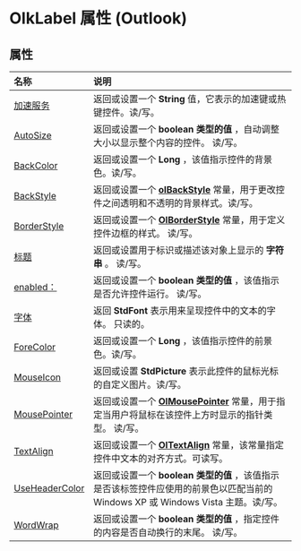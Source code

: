 
# OlkLabel 属性 (Outlook)

## 属性



|**名称**|**说明**|
|:-----|:-----|
|[加速服务](7d461585-5aa1-81ab-8cec-5e25795e9bea.md)|返回或设置一个 **String** 值，它表示的加速键或热键控件。读/写。|
|[AutoSize](ed1e472f-3e61-13d0-591d-c640786159fc.md)|返回或设置一个 **boolean 类型的值** ，自动调整大小以显示整个内容的控件。 读/写。|
|[BackColor](eeffd887-7e73-a023-6f70-2b54149b8bd4.md)|返回或设置一个 **Long** ，该值指示控件的背景色。读/写。|
|[BackStyle](29623b4a-841b-1a18-c858-366879ec76a8.md)|返回或设置一个 **[olBackStyle](54ed2253-fe39-9e91-e15a-8e9072d0c257.md)** 常量，用于更改控件之间透明和不透明的背景样式。读/写。|
|[BorderStyle](37646b4c-b3d0-5c1e-c070-8a1df5f33558.md)|返回或设置一个 **[OlBorderStyle](fd0a6be8-8d4b-be9f-639c-cd1ea5de9c97.md)** 常量，用于定义控件边框的样式。 读/写。|
|[标题](5ae233e4-e49f-9e2d-3542-fe36f6acd43a.md)|返回或设置用于标识或描述该对象上显示的 **字符串** 。 读/写。|
|[enabled：](93cf21b5-76a4-431a-9606-876045eadfd0.md)|返回或设置一个 **boolean 类型的值** ，该值指示是否允许控件运行。 读/写。|
|[字体](e552c347-1728-b75a-c105-e7daff6f648e.md)|返回 **StdFont** 表示用来呈现控件中的文本的字体。 只读的。|
|[ForeColor](0d857918-6cce-9bb7-e238-7bef026f494f.md)|返回或设置一个 **Long** ，该值指示控件的前景色。读/写。|
|[MouseIcon](e576c0c1-0d1f-1614-c43c-6be3226b6510.md)|返回或设置 **StdPicture** 表示此控件的鼠标光标的自定义图片。读/写。|
|[MousePointer](f4b0e7ca-fa1d-7eb3-f6b6-70802ad6d5a5.md)|返回或设置一个 **[OlMousePointer](527df8bb-000c-f108-0522-2d294858b251.md)** 常量，用于指定当用户将鼠标在该控件上方时显示的指针类型。 读/写。|
|[TextAlign](21999b7c-77b4-85e0-9032-410b712fa15b.md)|返回或设置一个  **[OlTextAlign](f79a8b30-37e0-c1e6-7414-f664dfeb0c86.md)** 常量，该常量指定控件中文本的对齐方式。可读写。|
|[UseHeaderColor](9b205ce8-0875-06da-6746-641ae889d4df.md)|返回或设置一个 **boolean 类型的值** ，该值指示是否该标签控件应使用的前景色以匹配当前的 Windows XP 或 Windows Vista 主题。读/写。|
|[WordWrap](dfae4cd9-1f8b-5249-0fb2-b849bfc6802c.md)|返回或设置一个 **boolean 类型的值** ，指定控件的内容是否自动换行的末尾。 读/写。|

